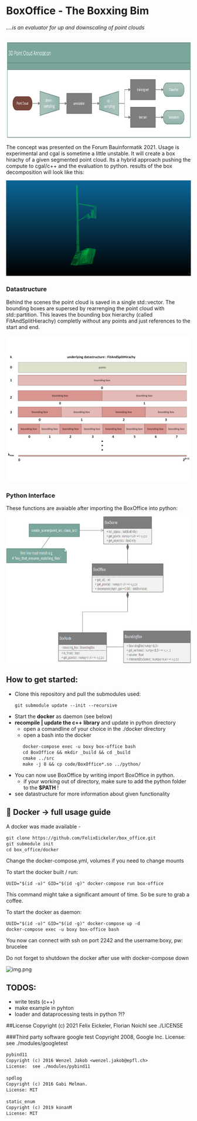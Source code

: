 # BoxOffice - The Boxxing Bim 

###### ....is an evaluator for up and downscaling of point clouds
[comment]: <>
<img src="/docs/overview_paper.png" height="260">

The concept was presented on the Forum Bauinformatik 2021. Usage is experimental and cgal is sometime a little unstable.
It will create a box hirachy of a given segmented point cloud. Its a hybrid approach pushing the compute to cgal/c++ and the evaluation to python. 
results of the box decomposition will look like this:

<img src="/docs/4_all_ob.png" height="260">

### Datastructure
Behind the scenes the point cloud is saved in a single std::vector. The bounding boxes are supersed by rearrenging the
point cloud with std::partition. This leaves the bounding box hierarchy (called FitAndSplitHierachy) completly without any points and just references to the start and end.

[comment]: <> (![]&#40;/docs/bounding_hirachie.png&#41;)
<img src="/docs/bounding_hirachie.png" height="400">

### Python Interface
These functions are avaiable after importing the BoxOffice into python:

[comment]: <>
<img src="/docs/python_interface.png" height="400">

## How to get started:
- Clone this repository and pull the submodules used:
  ```
  git submodule update --init --recursive
  ```
- Start the __docker__ as daemon (see below)
- __recompile | update the c++ library__ and update in python directory
  - open a comandline of your choice in the ./docker directory
  - open a bash into the docker
  ```
     docker-compose exec -u boxy box-office bash
     cd BoxOffice && mkdir _build && cd _build
     cmake ../src
     make -j 8 && cp code/BoxOffice*.so ../python/
  ```
- You can now use BoxOffice by writing import BoxOffice in python.
  - if your working out of directory, make sure to add the python folder to the __$PATH__ !
- see datastructure for more information about given functionality

## :whale2: Docker -> full usage guide
A docker was made available -

```
git clone https://github.com/FelixEickeler/box_office.git
git submodule init
cd box_office/docker
```
Change the docker-compose.yml, volumes if you need to change mounts

To start the docker built  / run:
```
UUID="$(id -u)" GID="$(id -g)" docker-compose run box-office
```
This command might take a significant amount of time. So be sure to grab a coffee.

To start the docker as daemon:
```
UUID="$(id -u)" GID="$(id -g)" docker-compose up -d
docker-compose exec -u boxy box-office bash
```

You now can connect with ssh on port 2242 and the username:boxy, pw: brucelee

Do not forget to shutdown the docker after use with docker-compose down



![img.png](img.png)
## TODOS:
* write tests (c++)   
* make example in pyhton 
* loader and dataprocessing tests in python ?!?

##License
    Copyright (c) 2021 Felix Eickeler, Florian Noichl
    see ./LICENSE

###Third party software 
    google test
    Copyright 2008, Google Inc.
    License: see ./modules/googletest

    pybind11
    Copyright (c) 2016 Wenzel Jakob <wenzel.jakob@epfl.ch>
    License:  see ./modules/pybind11

    spdlog
    Copyright (c) 2016 Gabi Melman.
    License: MIT

    static_enum
    Copyright (c) 2019 konanM
    License: MIT


